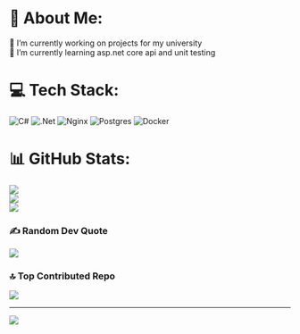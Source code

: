 # 💫 About Me:
🔭 I’m currently working on projects for my university<br>🌱 I’m currently learning asp.net core api and unit testing


# 💻 Tech Stack:
![C#](https://img.shields.io/badge/c%23-%23239120.svg?style=flat-square&logo=csharp&logoColor=white) ![.Net](https://img.shields.io/badge/.NET-5C2D91?style=flat-square&logo=.net&logoColor=white) ![Nginx](https://img.shields.io/badge/nginx-%23009639.svg?style=flat-square&logo=nginx&logoColor=white) ![Postgres](https://img.shields.io/badge/postgres-%23316192.svg?style=flat-square&logo=postgresql&logoColor=white) ![Docker](https://img.shields.io/badge/docker-%230db7ed.svg?style=flat-square&logo=docker&logoColor=white)
# 📊 GitHub Stats:
![](https://github-readme-stats.vercel.app/api?username=Leplik500&theme=default&hide_border=false&include_all_commits=true&count_private=true)<br/>
![](https://github-readme-streak-stats.herokuapp.com/?user=Leplik500&theme=default&hide_border=false)<br/>
![](https://github-readme-stats.vercel.app/api/top-langs/?username=Leplik500&theme=default&hide_border=false&include_all_commits=true&count_private=true&layout=compact)

### ✍️ Random Dev Quote
![](https://quotes-github-readme.vercel.app/api?type=horizontal&theme=light)

### 🔝 Top Contributed Repo
![](https://github-contributor-stats.vercel.app/api?username=Leplik500&limit=5&theme=default&combine_all_yearly_contributions=true)

---
[![](https://visitcount.itsvg.in/api?id=Leplik500&icon=0&color=0)](https://visitcount.itsvg.in)

<!-- Proudly created with GPRM ( https://gprm.itsvg.in ) -->
